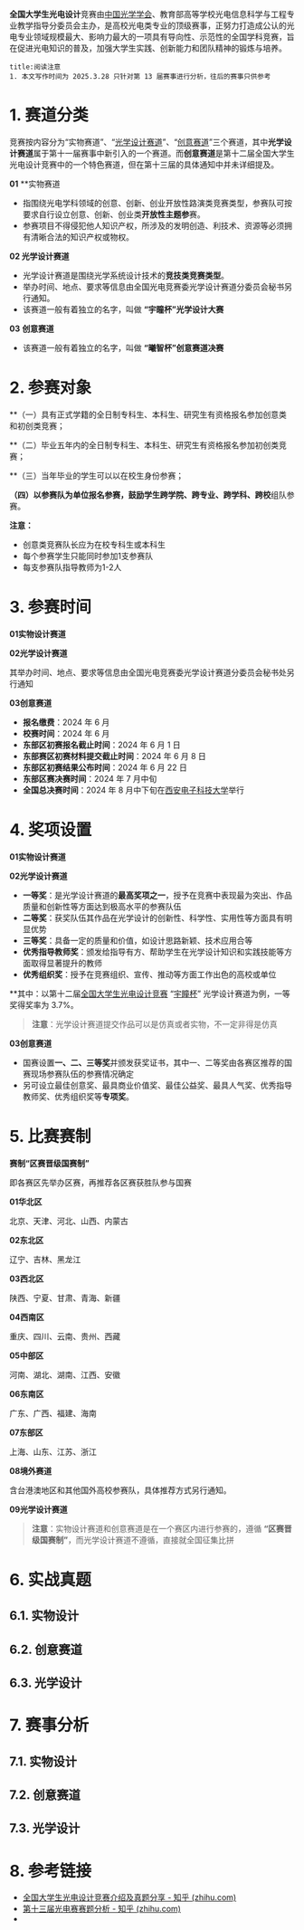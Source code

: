 **全国大学生光电设计**竞赛由[中国光学学会](https://zhida.zhihu.com/search?content_id=252106874&content_type=Article&match_order=1&q=%E4%B8%AD%E5%9B%BD%E5%85%89%E5%AD%A6%E5%AD%A6%E4%BC%9A&zhida_source=entity)、教育部高等学校光电信息科学与工程专业教学指导分委员会主办，是高校光电类专业的顶级赛事，正努力打造成公认的光电专业领域规模最大、影响力最大的一项具有导向性、示范性的全国学科竞赛，旨在促进光电知识的普及，加强大学生实践、创新能力和团队精神的锻炼与培养。

```ad-note
title:阅读注意
1. 本文写作时间为 2025.3.28 只针对第 13 届赛事进行分析，往后的赛事只供参考
```



# **1. 赛道分类**

竞赛按内容分为“实物赛道”、“[光学设计赛道](https://zhida.zhihu.com/search?content_id=252106874&content_type=Article&match_order=1&q=%E5%85%89%E5%AD%A6%E8%AE%BE%E8%AE%A1%E8%B5%9B%E9%81%93&zhida_source=entity)”、“[创意赛道](https://zhida.zhihu.com/search?content_id=252106874&content_type=Article&match_order=1&q=%E5%88%9B%E6%84%8F%E8%B5%9B%E9%81%93&zhida_source=entity)”三个赛道，其中**光学设计赛道**属于第十一届赛事中新引入的一个赛道。而**创意赛道**是第十二届全国大学生光电设计竞赛中的一个特色赛道，但在第十三届的具体通知中并未详细提及。

**01** **实物赛道

- 指围绕光电学科领域的创意、创新、创业开放性路演类竞赛类型，参赛队可按要求自行设立创意、创新、创业类**开放性主题参**赛。
- 参赛项目不得侵犯他人知识产权，所涉及的发明创造、利技术、资源等必须拥有清晰合法的知识产权或物权。

**02 光学设计赛道**
- 光学设计赛道是围绕光学系统设计技术的**竞技类竞赛类型**。
- 举办时间、地点、要求等信息由全国光电竞赛委光学设计赛道分委员会秘书另行通知。
- 该赛道一般有着独立的名字，叫做 **“宇瞳杯”光学设计大赛** 

**03** **创意赛道**

- 该赛道一般有着独立的名字，叫做 **“曦智杯”创意赛道决赛**



# **2. 参赛对象**

**（一）具有正式学籍的全日制专科生、本科生、研究生有资格报名参加创意类和初创类竞赛；

**（二）毕业五年内的全日制专科生、本科生、研究生有资格报名参加初创类竞赛；

**（三）当年毕业的学生可以以在校生身份参赛；

**（四）以参赛队为单位报名参赛，鼓励学生跨学院、跨专业、跨学科、跨校**组队参赛。

**注意：**

- 创意类竞赛队长应为在校专科生或本科生
- 每个参赛学生只能同时参加1支参赛队
- 每支参赛队指导教师为1-2人

# **3. 参赛时间**

**01实物设计赛道**


**02光学设计赛道**

其举办时间、地点、要求等信息由全国光电竞赛委光学设计赛道分委员会秘书处另行通知

**03创意赛道**

- **报名缴费**：2024 年 6 月
- **校赛时间**：2024 年 6 月
- **东部区初赛报名截止时间**：2024 年 6 月 1 日
- **东部赛区初赛材料提交截止时间**：2024 年 6 月 8 日
- **东部区初赛结果公布时间**：2024 年 6 月 22 日
- **东部区赛决赛时间**：2024 年 7 月中旬
- **全国总决赛时间**：2024 年 8 月中下旬在[西安电子科技大学](https://zhida.zhihu.com/search?content_id=252106874&content_type=Article&match_order=1&q=%E8%A5%BF%E5%AE%89%E7%94%B5%E5%AD%90%E7%A7%91%E6%8A%80%E5%A4%A7%E5%AD%A6&zhida_source=entity)举行

# **4. 奖项设置**
**01实物设计赛道**





**02光学设计赛道**

- **一等奖**：是光学设计赛道的**最高奖项之一**，授予在竞赛中表现最为突出、作品质量和创新性等方面达到极高水平的参赛队伍
- **二等奖**：获奖队伍其作品在光学设计的创新性、科学性、实用性等方面具有明显优势
- **三等奖**：具备一定的质量和价值，如设计思路新颖、技术应用合等
- **优秀指导教师奖**：颁发给指导有方、帮助学生在光学设计知识和实践技能等方面取得显著提升的教师
- **优秀组织奖**：授予在竞赛组织、宣传、推动等方面工作出色的高校或单位

**其中：以第十二届[全国大学生光电设计竞赛](https://zhida.zhihu.com/search?content_id=252106874&content_type=Article&match_order=1&q=%E5%85%A8%E5%9B%BD%E5%A4%A7%E5%AD%A6%E7%94%9F%E5%85%89%E7%94%B5%E8%AE%BE%E8%AE%A1%E7%AB%9E%E8%B5%9B&zhida_source=entity) “[宇瞳杯](https://zhida.zhihu.com/search?content_id=252106874&content_type=Article&match_order=1&q=%E5%AE%87%E7%9E%B3%E6%9D%AF&zhida_source=entity)” 光学设计赛道为例，一等奖得奖率为 3.7%。

>**注意**：光学设计赛道提交作品可以是仿真或者实物，不一定非得是仿真

**03创意赛道**

- 国赛设置**一、二、三等奖**并颁发获奖证书，其中一、二等奖由各赛区推荐的国赛现场参赛队伍的参赛情况确定
- 另可设立最佳创意奖、最具商业价值奖、最佳公益奖、最具人气奖、优秀指导教师奖、优秀组织奖等**专项奖**。


# **5. 比赛赛制**

**赛制“区赛晋级国赛制”**

即各赛区先举办区赛，再推荐各区赛获胜队参与国赛

**01华北区**

北京、天津、河北、山西、内蒙古

**02东北区**

辽宁、吉林、黑龙江

**03西北区**

陕西、宁夏、甘肃、青海、新疆

**04西南区**

重庆、四川、云南、贵州、西藏

**05中部区**

河南、湖北、湖南、江西、安徽

**06东南区**

广东、广西、福建、海南

**07东部区**

上海、山东、江苏、浙江

**08境外赛道**

含台港澳地区和其他国外高校参赛队，具体推荐方式另行通知。


**09光学设计赛道**



>**注意**：实物设计赛道和创意赛道是在一个赛区内进行参赛的，遵循 **“区赛晋级国赛制”**，而光学设计赛道不遵循，直接就全国征集比拼

# **6. 实战真题**

## 6.1. 实物设计


## 6.2. 创意赛道


## 6.3. 光学设计




# 7. 赛事分析
## 7.1. 实物设计


## 7.2. 创意赛道


## 7.3. 光学设计


# 8. 参考链接
- [全国大学生光电设计竞赛介绍及真题分享 - 知乎 (zhihu.com)](https://zhuanlan.zhihu.com/p/15420985520)
- [第十三届光电赛赛题分析 - 知乎 (zhihu.com)](https://zhuanlan.zhihu.com/p/27497750268)
- 